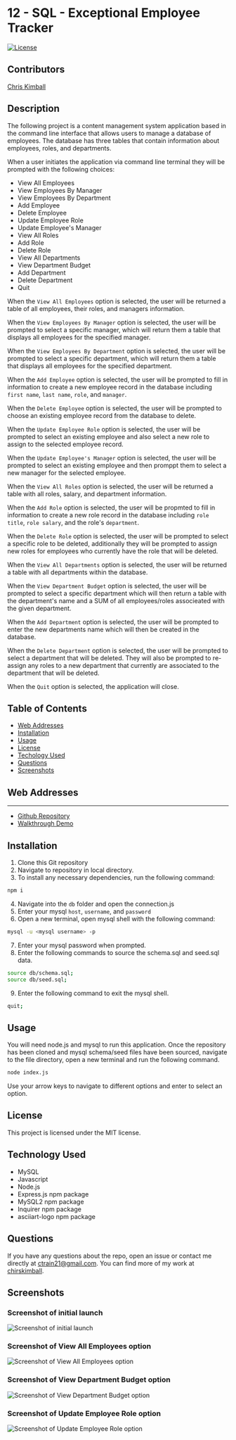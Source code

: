# 12 - SQL - Exceptional Employee Tracker

[![License](https://img.shields.io/badge/license-MIT-blue.svg)](https://opensource.org/licenses/MIT)


## Contributors

[Chris Kimball](https://github.com/chirskimball "chirskimball's GitHub Profile")


## Description

The following project is a content management system application based in the command line interface that allows users to manage a database of employees. The database has three tables that contain information about employees, roles, and departments.

When a user initiates the application via command line terminal they will be prompted with the following choices:

* View All Employees
* View Employees By Manager
* View Employees By Department
* Add Employee
* Delete Employee
* Update Employee Role
* Update Employee's Manager
* View All Roles
* Add Role
* Delete Role
* View All Departments
* View Department Budget
* Add Department
* Delete Department
* Quit

When the `View All Employees` option is selected, the user will be returned a table of all employees, their roles, and managers information.

When the `View Employees By Manager` option is selected, the user will be prompted to select a specific manager, which will return them a table that displays all employees for the specified manager.

When the `View Employees By Department` option is selected, the user will be prompted to select a specific department, which will return them a table that displays all employees for the specified department.

When the `Add Employee` option is selected, the user will be prompted to fill in information to create a new employee record in the database including `first name`, `last name`, `role`, and `manager`.

When the `Delete Employee` option is selected, the user will be prompted to choose an existing employee record from the database to delete.

When the `Update Employee Role` option is selected, the user will be prompted to select an existing employee and also select a new role to assign to the selected employee record.

When the `Update Employee's Manager` option is selected, the user will be prompted to select an existing employee and then promppt them to select a new manager for the selected employee.

When the `View All Roles` option is selected, the user will be returned a table with all roles, salary, and department information.

When the `Add Role` option is selected, the user will be propmted to fill in information to create a new role record in the database including `role title`, `role salary`, and the role's `department`.

When the `Delete Role` option is selected, the user will be prompted to select a specific role to be deleted, additionally they will be prompted to assign new roles for employees who currently have the role that will be deleted.

When the `View All Departments` option is selected, the user will be returned a table with all departments within the database.

When the `View Department Budget` option is selected, the user will be prompted to select a specific department which will then return a table with the department's name and a SUM of all employees/roles associeated with the given department.

When the `Add Department` option is selected, the user will be prompted to enter the new departments name which will then be created in the database.

When the `Delete Department` option is selected, the user will be prompted to select a department that will be deleted. They will also be prompted to re-assign any roles to a new department that currently are associated to the department that will be deleted.

When the `Quit` option is selected, the application will close.


## Table of Contents 

* [Web Addresses](#web-addresses)
* [Installation](#installation)
* [Usage](#usage)
* [License](#license)
* [Techology Used](#technology-used)
* [Questions](#questions)
* [Screenshots](#screenshots)


## Web Addresses
---------------

*  [Github Repository](https://github.com/chriskimball/exceptional-employee-tracker "Github Repo")
*  [Walkthrough Demo](https://crk-super-note-taker.herokuapp.com/ "Walkthrough Demo")


## Installation

1. Clone this Git repository
2. Navigate to repository in local directory.
3. To install any necessary dependencies, run the following command:

```bash
npm i
```

4. Navigate into the `db` folder and open the connection.js
5. Enter your mysql `host`, `username`, and `password`
6. Open a new terminal, open mysql shell with the following command:

```bash
mysql -u <mysql username> -p
```
7. Enter your mysql password when prompted.
8. Enter the following commands to source the schema.sql and seed.sql data.
```bash
source db/schema.sql;
source db/seed.sql;
```
9. Enter the following command to exit the mysql shell. 
```bash
quit;
```

## Usage

You will need node.js and mysql to run this application. Once the repository has been cloned and mysql schema/seed files have been sourced, navigate to the file directory, open a new terminal and run the following command.

```bash
node index.js
```

Use your arrow keys to navigate to different options and enter to select an option.

## License

This project is licensed under the MIT license.


## Technology Used

* MySQL
* Javascript
* Node.js
* Express.js npm package
* MySQL2 npm package
* Inquirer npm package
* asciiart-logo npm package


## Questions

If you have any questions about the repo, open an issue or contact me directly at [ctrain21@gmail.com](mailto:ctrain21@gmail.com). You can find more of my work at [chirskimball](https://github.com/chirskimball "chirskimball's GitHub Profile").

 
## Screenshots

### Screenshot of initial launch

![Screenshot of initial launch](./assets/screenshots/init.PNG)

### Screenshot of View All Employees option

![Screenshot of View All Employees option](./assets/screenshots/viewAllEmployees.PNG)

### Screenshot of View Department Budget option

![Screenshot of View Department Budget option](./assets/screenshots/viewDepartmentBudget.PNG)

### Screenshot of Update Employee Role option

![Screenshot of Update Employee Role option](./assets/screenshots/updateEmployeeRole.PNG)

